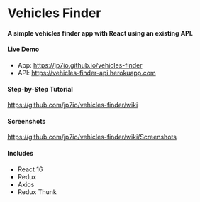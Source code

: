 # Vehicles Finder

#### A simple vehicles finder app with React using an existing API.

####  Live Demo

* App: https://jp7io.github.io/vehicles-finder
* API: https://vehicles-finder-api.herokuapp.com

#### Step-by-Step Tutorial

https://github.com/jp7io/vehicles-finder/wiki

#### Screenshots

https://github.com/jp7io/vehicles-finder/wiki/Screenshots

#### Includes

* React 16
* Redux
* Axios
* Redux Thunk
